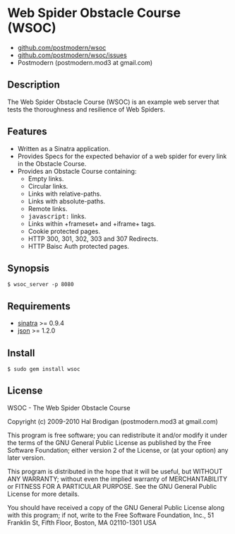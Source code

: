 # Web Spider Obstacle Course (WSOC)

* [github.com/postmodern/wsoc](http://github.com/postmodern/wsoc/)
* [github.com/postmodern/wsoc/issues](http://github.com/postmodern/wsoc/issues)
* Postmodern (postmodern.mod3 at gmail.com)

## Description

The Web Spider Obstacle Course (WSOC) is an example web server that tests
the thoroughness and resilience of Web Spiders.

## Features

* Written as a Sinatra application.
* Provides Specs for the expected behavior of a web spider for every link in
  the Obstacle Course.
* Provides an Obstacle Course containing:
  * Empty links.
  * Circular links.
  * Links with relative-paths.
  * Links with absolute-paths.
  * Remote links.
  * <tt>javascript:</tt> links.
  * Links within +frameset+ and +iframe+ tags.
  * Cookie protected pages.
  * HTTP 300, 301, 302, 303 and 307 Redirects.
  * HTTP Baisc Auth protected pages.

## Synopsis

    $ wsoc_server -p 8080

## Requirements

* [sinatra](http://sinatrarb.com) >= 0.9.4
* [json](http://json.rubyforge.org) >= 1.2.0

## Install

    $ sudo gem install wsoc

## License

WSOC - The Web Spider Obstacle Course

Copyright (c) 2009-2010 Hal Brodigan (postmodern.mod3 at gmail.com)

This program is free software; you can redistribute it and/or modify
it under the terms of the GNU General Public License as published by
the Free Software Foundation; either version 2 of the License, or
(at your option) any later version.

This program is distributed in the hope that it will be useful,
but WITHOUT ANY WARRANTY; without even the implied warranty of
MERCHANTABILITY or FITNESS FOR A PARTICULAR PURPOSE.  See the
GNU General Public License for more details.

You should have received a copy of the GNU General Public License
along with this program; if not, write to the Free Software
Foundation, Inc., 51 Franklin St, Fifth Floor, Boston, MA  02110-1301  USA
